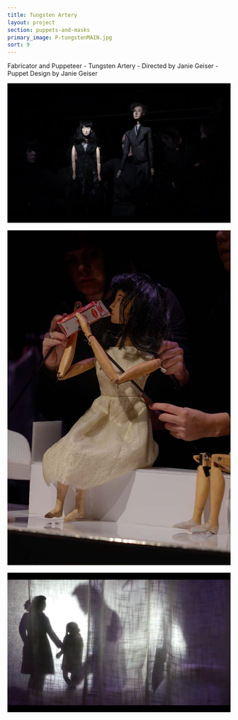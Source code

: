 ```yaml
---
title: Tungsten Artery
layout: project
section: puppets-and-masks
primary_image: P-tungstenMAIN.jpg
sort: 9
---
```


Fabricator and Puppeteer - Tungsten Artery - Directed by Janie Geiser - Puppet Design by Janie Geiser

![Tungsten Artery](/img/puppets-and-masks/P-tungensten2.png)

![Tungsten Artery](/img/puppets-and-masks/P-Tungsten-Artery-01.jpg)

![Tungsten Artery](/img/puppets-and-masks/P-tungtenarery1.png)
